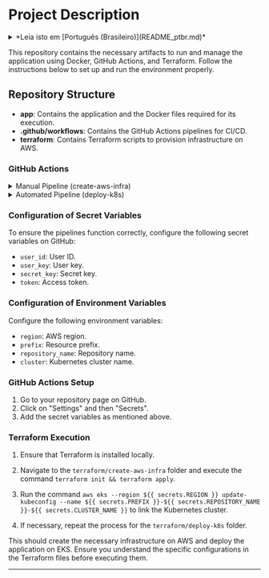 # Project Description

<details>
<summary>*Leia isto em [Português (Brasileiro)](README_ptbr.md)*</summary>
</details>

This repository contains the necessary artifacts to run and manage the application using Docker, GitHub Actions, and Terraform. Follow the instructions below to set up and run the environment properly.

## Repository Structure

- **app**: Contains the application and the Docker files required for its execution.
- **.github/workflows**: Contains the GitHub Actions pipelines for CI/CD.
- **terraform**: Contains Terraform scripts to provision infrastructure on AWS.

### GitHub Actions

<details>
<summary>Manual Pipeline (create-aws-infra)</summary>

The `create-aws-infra` pipeline is intended for manual infrastructure creation. It provisions the necessary resources on AWS to run the application. Manually execute this pipeline when you want to create the environment for the first time.

</details>

<details>
<summary>Automated Pipeline (deploy-k8s)</summary>

The `deploy-k8s` pipeline is triggered automatically upon a merge into the main branch. It executes the necessary steps to deploy the application on Elastic Kubernetes Service (EKS).

</details>

### Configuration of Secret Variables

To ensure the pipelines function correctly, configure the following secret variables on GitHub:

- `user_id`: User ID.
- `user_key`: User key.
- `secret_key`: Secret key.
- `token`: Access token.

### Configuration of Environment Variables

Configure the following environment variables:

- `region`: AWS region.
- `prefix`: Resource prefix.
- `repository_name`: Repository name.
- `cluster`: Kubernetes cluster name.

### GitHub Actions Setup

1. Go to your repository page on GitHub.
2. Click on "Settings" and then "Secrets".
3. Add the secret variables as mentioned above.

### Terraform Execution

1. Ensure that Terraform is installed locally.
2. Navigate to the `terraform/create-aws-infra` folder and execute the command `terraform init && terraform apply`.
3. Run the command `aws eks --region ${{ secrets.REGION }} update-kubeconfig --name ${{ secrets.PREFIX }}-${{ secrets.REPOSITORY_NAME }}-${{ secrets.CLUSTER_NAME }}` to link the Kubernetes cluster.

4. If necessary, repeat the process for the `terraform/deploy-k8s` folder.

This should create the necessary infrastructure on AWS and deploy the application on EKS. Ensure you understand the specific configurations in the Terraform files before executing them.

---